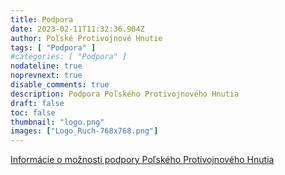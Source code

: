 ```yaml
---
title: Podpora
date: 2023-02-11T11:32:36.904Z
author: Poľské Protivojnové Hnutie
tags: [ "Podpora" ]
#categories: [ "Podpora" ]
nodateline: true
noprevnext: true
disable_comments: true
description: Podpora Poľského Protivojnového Hnutia
draft: false
toc: false
thumbnail: "logo.png"
images: ["Logo_Ruch-768x768.png"]
---
```

[Informácie o možnosti podpory Poľského Protivojnového Hnutia](https://polskiruchantywojenny.com/pokoj-i-wolnosc/wsparcie/ "Podporná stránka Poľského Protivojnového Hnutia")
